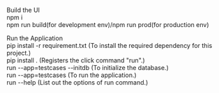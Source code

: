 Build the UI<br>
npm i<br>
npm run build(for development env)/npm run prod(for production env)<br>

Run the Application<br>
pip install -r requirement.txt (To install the required dependency for this project.) <br>
pip install . (Registers the click command "run".) <br>
run --app=testcases --initdb (To initialize the database.) <br>
run --app=testcases (To run the application.) <br>
run --help (List out the options of run command.) <br>
